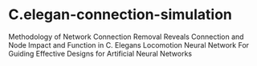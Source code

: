 # C.elegan-connection-simulation
Methodology of Network Connection Removal Reveals Connection and Node Impact and Function in C. Elegans Locomotion Neural Network For Guiding Effective Designs for Artificial Neural Networks
